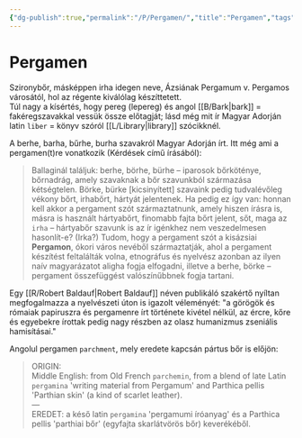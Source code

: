 ```yaml
---
{"dg-publish":true,"permalink":"/P/Pergamen/","title":"Pergamen","tags":["Englishtexttranslated"],"created":"2024-10-24T16:28","updated":"2024-10-24T16:28"}
---
```



# Pergamen

Szironybőr, másképpen irha idegen neve, Ázsiának Pergamum v. Pergamos városától, hol az régente kiválólag készíttetett.  
Túl nagy a kísértés, hogy pereg (lepereg) és angol [[B/Bark\|bark]] = fakéregszavakkal vessük össze előtagját; lásd még mit ír Magyar Adorján latin `liber` = könyv szóról [[L/Library\|library]] szócikknél.  

A berhe, barha, bűrhe, burha szavakról Magyar Adorján írt. Itt még ami a pergamen(t)re vonatkozik (Kérdések című írásából):  
> Ballaginál találjuk: berhe, börhe, bürhe – iparosok bőrköténye, bőrnadrág, amely szavaknak a bőr szavunkból származása kétségtelen. Börke, bürke \[kicsinyített\] szavaink pedig tudvalévőleg vékony bőrt, irhabőrt, hártyát jelentenek. Ha pedig ez így van: honnan kell akkor a pergament szót származtatnunk, amely hiszen írásra is, másra is használt hártyabőrt, finomabb fajta bőrt jelent, sőt, maga az `irha` – hártyabőr szavunk is az ír igénkhez nem veszedelmesen hasonlít-e? (Irka?) Tudom, hogy a pergament szót a kisázsiai **Pergamon**, ókori város nevéből származtatják, ahol a pergament készítést feltalálták volna, etnográfus és nyelvész azonban az ilyen naív magyarázatot aligha fogja elfogadni, illetve a berhe, börke – pergament összefüggést valószínűbbnek fogja tartani.  

Egy [[R/Robert Baldauf\|Robert Baldauf]] néven publikáló szakértő nyíltan megfogalmazza a nyelvészeti úton is igazolt véleményét: "a görögök és rómaiak papiruszra és pergamenre írt története kivétel nélkül, az ércre, kőre és egyebekre írottak pedig nagy részben az olasz humanizmus zseniális hamisításai."  

Angolul pergamen `parchment`, mely eredete kapcsán pártus bőr is előjön:  
> ORIGIN:  
> Middle English: from Old French `parchemin`, from a blend of late Latin `pergamina` 'writing material from Pergamum' and Parthica pellis 'Parthian skin' (a kind of scarlet leather).  
> —  
> EREDET:
> a késő latin `pergamina` 'pergamumi íróanyag' és a Parthica pellis 'parthiai bőr' (egyfajta skarlátvörös bőr) keverékéből.  
